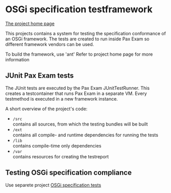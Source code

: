 OSGi specification testframework
=================================

[The project home page](https://github.com/wtreur/osgi-specification-test-framework)

This projects contains a system for testing the specification conformance of an OSGi framework.
The tests are created to run inside Pax Exam so different framework vendors can be used.

To build the framework, use 'ant' Refer to project home page for more information

JUnit Pax Exam tests
--------------------
The JUnit tests are executed by the Pax Exam JUnitTestRunner. This creates a testcontainer that runs Pax Exam in a
separate VM. Every testmethod is executed in a new framework instance.


A short overview of the project's code:


*   `/src`<br />
    contains all sources, from which the testing bundles will be built
*   `/ext`<br />
    contains all compile- and runtime dependencies for running the tests
*   `/lib`<br />
    contains compile-time only dependencies
*   `/var`<br />
    contains resources for creating the testreport

Testing OSGi specification compliance
-------------------------------------

Use separete project [OSGi specification tests](https://github.com/wtreur/osgi-specification-tests)
